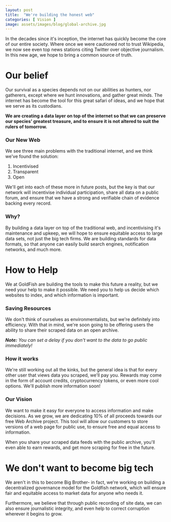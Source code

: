 ```yaml
---
layout: post
title:  "We're building the honest web"
categories: [ Vision ]
image: assets/images/blog/global-archive.jpg
---
```


In the decades since it's inception, the internet has quickly become the core of our entire society. Where once we were cautioned not to trust Wikipedia, we now see even top news stations citing Twitter over objective journalism. In this new age, we hope to bring a common source of truth.

<h1>Our belief</h1>
Our survival as a species depends not on our abilities as hunters, nor gatherers, except where we hunt innovations, and gather great minds. The internet has become the tool for this great safari of ideas, and we hope that we serve as its custodians.

<b>We are creating a data layer on top of the internet so that we can preserve our species' greatest treasure, and to ensure it is not altered to suit the rulers of tomorrow.</b>

<h3>Our New Web</h3>
We see three main problems with the traditional internet, and we think we've found the solution:
<ol>
    <li>Incentivised</li>
    <li>Transparent</li>
    <li>Open</li>
</ol>
We'll get into each of these more in future posts, but the key is that our network will incentivise individual participation, share all data on a public forum, and ensure that we have a strong and verifiable chain of evidence backing every record.

<h3>Why?</h3>
By building a data layer on top of the traditional web, and incentivising it's maintenance and upkeep, we will hope to ensure equitable access to large data sets, not just the big tech firms. We are building standards for data formats, so that anyone can easily build search engines, notification networks, and much more.

<h1>How to Help</h1>
We at GoldFish are building the tools to make this future a reality, but we need your help to make it possible. We need you to help us decide which websites to index, and which information is important.

<h3>Saving Resources</h3>
We don't think of ourselves as environmentalists, but we're definitely into efficiency. With that in mind, we're soon going to be offering users the ability to share their scraped data on an open archive.

<i><b>Note:</b> You can set a delay if you don't want to the data to go public immediately!</i>

<h3>How it works</h3>
We're still working out all the kinks, but the general idea is that for every other user that views data you scraped, we'll pay you. Rewards may come in the form of account credits, cryptocurrency tokens, or even more cool options. We'll publish more information soon!

<h3>Our Vision</h3>
We want to make it easy for everyone to access information and make decisions. As we grow, we are dedicating 10% of all proceeds towards our free Web Archive project. This tool will allow our customers to store versions of a web page for public use, to ensure free and equal access to information.

When you share your scraped data feeds with the public archive, you'll even able to earn rewards, and get more scraping for free in the future.

<h1>We don't want to become big tech</h1>
We aren't in this to become Big Brother- in fact, we're working on building a decentralized governance model for the Goldfish network, which will ensure fair and equitable access to market data for anyone who needs it.

Furthermore, we believe that through public recording of site data, we can also ensure journalistic integrity, and even help to correct corruption wherever it begins to grow.
